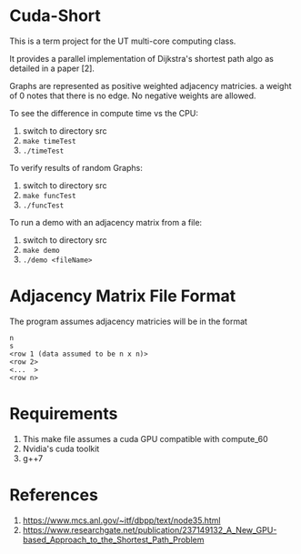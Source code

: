 # Cuda-Short

This is a term project for the UT multi-core computing class.

It provides a parallel implementation of Dijkstra's shortest path algo as detailed in a paper [2].

Graphs are represented as positive weighted adjacency matricies. a weight of 0 notes that there is no edge. No negative weights are allowed.

To see the difference in compute time vs the CPU:
1. switch to directory src
2. `make timeTest`
3. `./timeTest`

To verify results of random Graphs:
1. switch to directory src
2. `make funcTest`
3. `./funcTest`

To run a demo with an adjacency matrix from a file:
1. switch to directory src
2. `make demo`
3. `./demo <fileName>`

# Adjacency Matrix File Format

The program assumes adjacency matricies will be in the format

```
n
s
<row 1 (data assumed to be n x n)>
<row 2>
<...  >
<row n>
```

# Requirements

1. This make file assumes a cuda GPU compatible with compute_60
2. Nvidia's cuda toolkit
3. g++7

# References

1. https://www.mcs.anl.gov/~itf/dbpp/text/node35.html
2. https://www.researchgate.net/publication/237149132_A_New_GPU-based_Approach_to_the_Shortest_Path_Problem